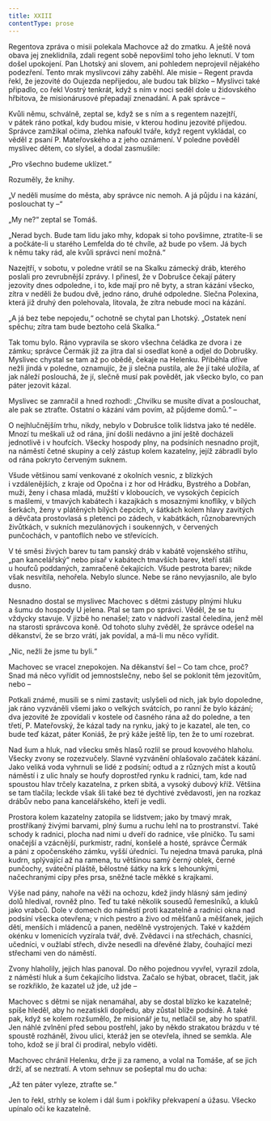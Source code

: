 ```yaml
---
title: XXIII
contentType: prose
---
```


<section>

Regentova zpráva o misii polekala Machovce až do zmatku. A ještě nová obava jej zneklidnila, zdali regent sobě nepovšiml toho jeho leknutí. V tom došel upokojení. Pan Lhotský ani slovem, ani pohledem neprojevil nějakého podezření. Tento mrak myslivcovi záhy zaběhl. Ale misie – Regent pravda řekl, že jezovité do Oujezda nepřijedou, ale budou tak blízko – Myslivci také připadlo, co řekl Vostrý tenkrát, když s ním v noci seděl dole u židovského hřbitova, že misionárusové přepadají znenadání. A pak správce –

Kvůli němu, schválně, zeptal se, když se s ním a s regentem nazejtří, v pátek ráno potkal, kdy budou misie, v kterou hodinu jezovité přijedou. Správce zamžikal očima, zlehka nafoukl tváře, když regent vykládal, co věděl z psaní P. Mateřovského a z jeho oznámení. V poledne pověděl myslivec dětem, co slyšel, a dodal zasmušile:

„Pro všechno budeme uklízet.“

Rozuměly, že knihy.

„V neděli musíme do města, aby správce nic nemoh. A já půjdu i na kázání, poslouchat ty –“

„My ne?“ zeptal se Tomáš.

„Nerad bych. Bude tam lidu jako mhy, kdopak si toho povšimne, ztratíte-li se a počkáte-li u starého Lemfelda do té chvíle, až bude po všem. Já bych k němu taky rád, ale kvůli správci není možná.“

Nazejtří, v sobotu, v poledne vrátil se na Skalku zámecký dráb, kterého poslali pro zevrubnější zprávy. I přinesl, že v Dobrušce čekají pátery jezovity dnes odpoledne, i to, kde mají pro ně byty, a stran kázání všecko, zítra v neděli že budou dvě, jedno ráno, druhé odpoledne. Slečna Polexina, která již druhý den polehovala, litovala, že zítra nebude moci na kázání.

„A já bez tebe nepojedu,“ ochotně se chytal pan Lhotský. „Ostatek není spěchu; zítra tam bude beztoho celá Skalka.“

Tak tomu bylo. Ráno vypravila se skoro všechna čeládka ze dvora i ze zámku; správce Čermák již za jitra dal si osedlat koně a odjel do Dobrušky. Myslivec chystal se tam až po obědě, čekaje na Helenku. Přiběhla dříve nežli jindá v poledne, oznamujíc, že ji slečna pustila, ale že jí také uložila, ať jak náleží poslouchá, že jí, slečně musí pak povědět, jak všecko bylo, co pan páter jezovit kázal.

Myslivec se zamračil a hned rozhodl: „Chvilku se musíte dívat a poslouchat, ale pak se ztraťte. Ostatní o kázání vám povím, až půjdeme domů.“ –

O nejhlučnějším trhu, nikdy, nebylo v Dobrušce tolik lidstva jako té neděle. Mnozí tu meškali už od rána, jiní došli nedávno a jiní ještě docházeli jednotlivě i v houfcích. Všecky hospody plny, na podsíních nesnadno projít, na náměstí četné skupiny a celý zástup kolem kazatelny, jejíž zábradlí bylo od rána pokryto červeným suknem.

Všude většinou samí venkované z okolních vesnic, z blízkých i vzdálenějších, z kraje od Opočna i z hor od Hrádku, Bystrého a Dobřan, muži, ženy i chasa mladá, mužští v kloboucích, ve vysokých čepicích s mašlemi, v tmavých kabátech i kazajkách s mosaznými knoflíky, v bílých šerkách, ženy v plátěných bílých čepcích, v šátkách kolem hlavy zavitých a děvčata prostovlasá s pletenci po zádech, v kabátkách, různobarevných živůtkách, v sukních mezulánových i soukenných, v červených punčochách, v pantoflích nebo ve střevících.

V té směsi živých barev tu tam panský dráb v kabátě vojenského střihu, „pan kancelářský“ nebo písař v kabátech tmavších barev, kteří stáli u houfců poddaných, zamračeně čekajících. Všude pestrota barev; nikde však nesvítila, nehořela. Nebylo slunce. Nebe se ráno nevyjasnilo, ale bylo dusno.

Nesnadno dostal se myslivec Machovec s dětmi zástupy plnými hluku a šumu do hospody U jelena. Ptal se tam po správci. Věděl, že se tu vždycky stavuje. V jizbě ho nenašel; zato v nádvoří zastal čeledína, jenž měl na starosti správcova koně. Od tohoto sluhy zvěděl, že správce odešel na děkanství, že se brzo vrátí, jak povídal, a má-li mu něco vyřídit.

„Nic, nežli že jsme tu byli.“

Machovec se vracel znepokojen. Na děkanství šel – Co tam chce, proč? Snad má něco vyřídit od jemnostslečny, nebo šel se poklonit těm jezovitům, nebo –

Potkali známé, musili se s nimi zastavit; uslyšeli od nich, jak bylo dopoledne, jak ráno vyzváněli všemi jako o velkých svátcích, po ranní že bylo kázání; dva jezovité že zpovídali v kostele od časného rána až do poledne, a ten třetí, P. Mateřovský, že kázal tady na rynku, jaký to je kazatel, ale ten, co bude teď kázat, páter Koniáš, že prý káže ještě líp, ten že to umí rozebrat.

Nad šum a hluk, nad všecku směs hlasů rozlil se proud kovového hlaholu. Všecky zvony se rozezvučely. Slavné vyzvánění ohlašovalo začátek kázání. Jako veliká voda vyhrnuli se lidé z podsíní; odtud a z různých míst a koutů náměstí i z ulic hnaly se houfy doprostřed rynku k radnici, tam, kde nad spoustou hlav trčely kazatelna, z prken sbitá, a vysoký dubový kříž. Většina se tam tlačila; leckde však šli také bez té dychtivé zvědavosti, jen na rozkaz drábův nebo pana kancelářského, kteří je vedli.

Prostora kolem kazatelny zatopila se lidstvem; jako by tmavý mrak, prostříkaný živými barvami, plný šumu a ruchu lehl na to prostranství. Také schody k radnici, plocha nad nimi u dveří do radnice, vše plničko. Tu sami onačejší a vzácnější, purkmistr, radní, konšelé a hosté, správce Čermák a páni z opočenského zámku, vyšší úředníci. Tu nejedna tmavá paruka, plná kudrn, splývající až na ramena, tu většinou samý černý oblek, černé punčochy, sváteční pláště, bělostné šátky na krk s lehounkými, načechranými cípy přes prsa, sněžné tacle měkké s krajkami.

Výše nad pány, nahoře na věži na ochozu, kdež jindy hlásný sám jediný dolů hledíval, rovněž plno. Teď tu také několik sousedů řemeslníků, a kluků jako vrabců. Dole v domech do náměstí proti kazatelně a radnici okna nad podsíní všecka otevřena; v nich pestro a živo od měšťanů a měšťanek, jejich dětí, menších i mládenců a panen, nedělně vystrojených. Také v každém okénku v lomenicích vyzírala tvář, dvě. Zvědavci i na střechách, chasníci, učedníci, v oužlabí střech, divže nesedli na dřevěné žlaby, čouhající mezi střechami ven do náměstí.

Zvony hlaholily, jejich hlas panoval. Do něho pojednou vyvřel, vyrazil zdola, z náměstí hluk a šum čekajícího lidstva. Začalo se hýbat, obracet, tlačit, jak se rozkřiklo, že kazatel už jde, už jde –

Machovec s dětmi se nijak nenamáhal, aby se dostal blízko ke kazatelně; spíše hleděl, aby ho nezatiskli dopředu, aby zůstal blíže podsíně. A také pak, když se kolem rozšumělo, že misionář je tu, netlačil se, aby ho spatřil. Jen náhlé zvlnění před sebou postřehl, jako by někdo strakatou brázdu v té spoustě rozháněl, živou ulici, kteráž jen se otevřela, ihned se semkla. Ale toho, kdož se jí bral či prodíral, nebylo viděti.

Machovec chránil Helenku, drže ji za rameno, a volal na Tomáše, ať se jich drží, ať se neztratí. A vtom sehnuv se pošeptal mu do ucha:

„Až ten páter vyleze, ztraťte se.“

Jen to řekl, strhly se kolem i dál šum i pokřiky překvapení a úžasu. Všecko upínalo oči ke kazatelně.

</section>
